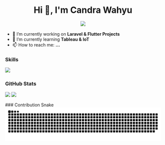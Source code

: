 <h1 align="center">Hi 👋, I'm Candra Wahyu</h1>
<p align="center">
  <img src="https://media.giphy.com/media/3o7TKU8RvQuomFfUUU/giphy.gif" width="250">
</p>

- 🔭 I’m currently working on **Laravel & Flutter Projects**
- 🌱 I’m currently learning **Tableau & IoT**
- 📫 How to reach me: **...**

### Skills

<p align="left">
  <img src="https://skillicons.dev/icons?i=php,laravel,flutter,dart,js,nodejs,html,css,tailwind,mysql,git,github" />
</p>

### GitHub Stats

<p align="left">
  <img src="https://github-readme-stats.vercel.app/api?username=candraega&show_icons=true&theme=radical" width="48%" />
  <img src="https://github-readme-stats.vercel.app/api/top-langs/?username=candraega&layout=compact&theme=radical" width="48%" />
</p>
### Contribution Snake

<picture>
  <source
    media="(prefers-color-scheme: dark)"
    srcset="https://raw.githubusercontent.com/platane/snk/output/github-contribution-grid-snake-dark.svg"
  />
  <source
    media="(prefers-color-scheme: light)"
    srcset="https://raw.githubusercontent.com/platane/snk/output/github-contribution-grid-snake.svg"
  />
  <img
    alt="github contribution grid snake animation"
    src="https://raw.githubusercontent.com/platane/snk/output/github-contribution-grid-snake.svg"
  />
</picture>
